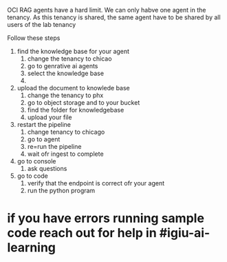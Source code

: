 OCI RAG agents have a hard limit. We can only habve one agent in the tenancy. As this tenancy is shared, the same agent have to be shared by all users of the lab tenancy

Follow these steps 

1. find the knowledge base for your agent
   1. change the tenancy to chicao 
   2. go to genrative ai agents
   3. select the knowledge base
   4.    
2. upload the document to knowlede base
   1. change the tenancy to phx
   2. go to object storage and to your bucket
   3. find the folder for knowledgebase
   4. upload your file 
3. restart the pipeline 
   1. change tenancy to chicago
   2. go to agent
   3. re=run the pipeline
   4. wait ofr ingest to complete 
4. go to console 
   1. ask questions 
5. go to code 
   1. verify that the endpoint is correct ofr your agent 
   2. run the python program 

# if you have errors running sample code reach out for help in #igiu-ai-learning